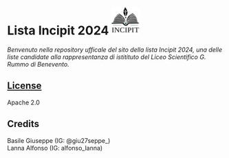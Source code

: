 # Lista Incipit 2024  <img src="logo.svg" alt="" width="64" height="64"/>
 
_Benvenuto nella repository ufficale del sito della lista Incipit 2024, una delle liste candidate alla rappresentanza di istitituto del Liceo Scientifico G. Rummo di Benevento._

## <a href="LICENSE">License</a>
Apache 2.0

## Credits
Basile Giuseppe (IG: @giu27seppe_) <br>
Lanna Alfonso (IG: alfonso_lanna)
